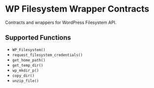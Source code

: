 # WP Filesystem Wrapper Contracts

Contracts and wrappers for WordPress Filesystem API.

## Supported Functions

- `WP_Filesystem()`
- `request_filesystem_credentials()`
- `get_home_path()`
- `get_temp_dir()`
- `wp_mkdir_p()`
- `copy_dir()`
- `unzip_file()`